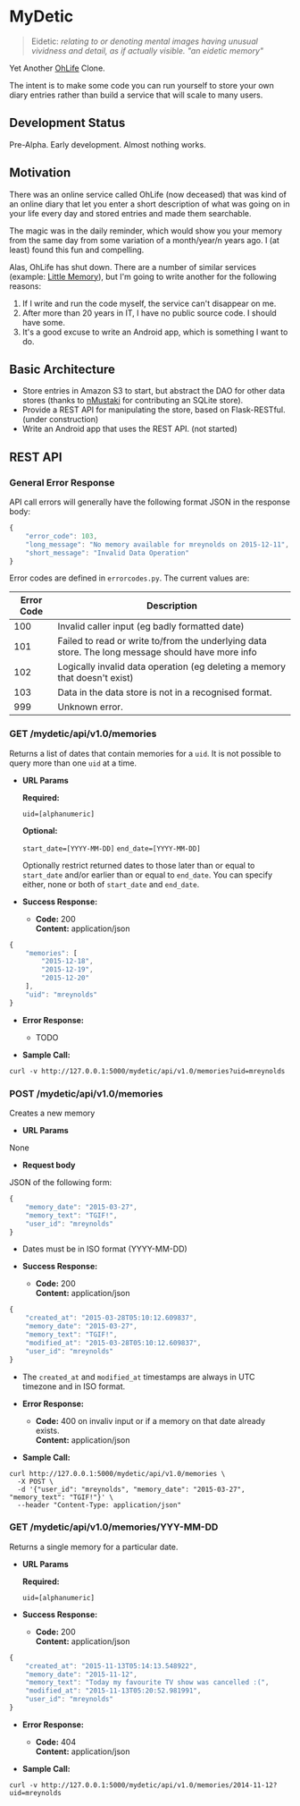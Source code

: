 # MyDetic

> Eidetic: *relating to or denoting mental images having unusual vividness and detail, as if actually visible. "an eidetic memory"*

Yet Another [OhLife](http://ohlife.com/shutdown) Clone.

The intent is to make some code you can run yourself to store your own
diary entries rather than build a service that will scale to many users.

## Development Status

Pre-Alpha. Early development. Almost nothing works.

## Motivation

There was an online service called OhLife (now deceased) that was kind of an online diary
that let you enter a short description of what was going on in your life every day and stored
entries and made them searchable.

The magic was in the daily reminder, which would show you your memory from the same day from
some variation of a month/year/n years ago. I (at least) found this fun and compelling.

Alas, OhLife has shut down. There are a number of similar services (example: [Little Memory](https://thelittlememory.com)),
but I'm going to write another for the following reasons:

1. If I write and run the code myself, the service can't disappear on me.
2. After more than 20 years in IT, I have no public source code. I should have some.
3. It's a good excuse to write an Android app, which is something I want to do.

## Basic Architecture

* Store entries in Amazon S3 to start, but abstract the DAO for other data stores 
(thanks to [nMustaki](https://github.com/nMustaki) for contributing an SQLite store).
* Provide a REST API for manipulating the store, based on Flask-RESTful. (under construction)
* Write an Android app that uses the REST API. (not started)

## REST API

### General Error Response

API call errors will generally have the following format JSON in the response body:

```javascript
{
    "error_code": 103, 
    "long_message": "No memory available for mreynolds on 2015-12-11", 
    "short_message": "Invalid Data Operation"
}
```

Error codes are defined in ```errorcodes.py```. The current values are:

Error Code  | Description
------------|------------
100         | Invalid caller input (eg badly formatted date)
101         | Failed to read or write to/from the underlying data store. The long message should have more info
102         | Logically invalid data operation (eg deleting a memory that doesn't exist)
103         | Data in the data store is not in a recognised format.
999         | Unknown error.

### GET /mydetic/api/v1.0/memories

Returns a list of dates that contain memories for a `uid`. It is not possible to query more than one `uid`
at a time.

*  **URL Params**

   **Required:**

   `uid=[alphanumeric]`

   **Optional:**

   `start_date=[YYYY-MM-DD]`
   `end_date=[YYYY-MM-DD]`
   
   Optionally restrict returned dates to those later than or equal to `start_date` and/or earlier than or
   equal to `end_date`. You can specify either, none or both of `start_date` and `end_date`.


* **Success Response:**

  * **Code:** 200 <br />
    **Content:** application/json

```javascript
{
    "memories": [
        "2015-12-18",
        "2015-12-19",
        "2015-12-20"
    ],
    "uid": "mreynolds"
}
```

* **Error Response:**

  * TODO

* **Sample Call:**

```
curl -v http://127.0.0.1:5000/mydetic/api/v1.0/memories?uid=mreynolds
```

### POST /mydetic/api/v1.0/memories

Creates a new memory

* **URL Params**

None

* **Request body**

JSON of the following form:

```javascript
{
    "memory_date": "2015-03-27", 
    "memory_text": "TGIF!", 
    "user_id": "mreynolds"
}
```

  * Dates must be in ISO format (YYYY-MM-DD)

* **Success Response:**

  * **Code:** 200 <br />
    **Content:** application/json

```javascript
{
    "created_at": "2015-03-28T05:10:12.609837", 
    "memory_date": "2015-03-27", 
    "memory_text": "TGIF!", 
    "modified_at": "2015-03-28T05:10:12.609837", 
    "user_id": "mreynolds"
}
```

  * The ```created_at``` and ```modified_at``` timestamps are always in UTC timezone and in ISO format.

* **Error Response:**

  * **Code:** 400 on invaliv input or if a memory on that date already exists. <br />
    **Content:** application/json

* **Sample Call:**

```
curl http://127.0.0.1:5000/mydetic/api/v1.0/memories \
  -X POST \
  -d '{"user_id": "mreynolds", "memory_date": "2015-03-27", "memory_text": "TGIF!"}' \
  --header "Content-Type: application/json"
```

### GET /mydetic/api/v1.0/memories/YYY-MM-DD

Returns a single memory for a particular date.

*  **URL Params**

   **Required:**

   `uid=[alphanumeric]`

* **Success Response:**

  * **Code:** 200 <br />
    **Content:** application/json

```javascript
{
    "created_at": "2015-11-13T05:14:13.548922",
    "memory_date": "2015-11-12",
    "memory_text": "Today my favourite TV show was cancelled :(",
    "modified_at": "2015-11-13T05:20:52.981991",
    "user_id": "mreynolds"
}
```

* **Error Response:**

  * **Code:** 404 <br />
    **Content:** application/json

* **Sample Call:**

```
curl -v http://127.0.0.1:5000/mydetic/api/v1.0/memories/2014-11-12?uid=mreynolds
```
